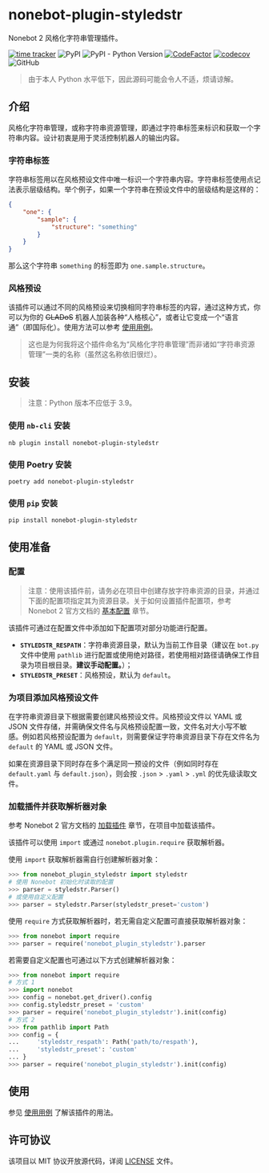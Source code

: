 # nonebot-plugin-styledstr

Nonebot 2 风格化字符串管理插件。

[![time tracker](https://wakatime.com/badge/github/jks15satoshi/nonebot_plugin_styledstr.svg)](https://wakatime.com/badge/github/jks15satoshi/nonebot_plugin_styledstr)
![PyPI](https://img.shields.io/pypi/v/nonebot-plugin-styledstr)
![PyPI - Python Version](https://img.shields.io/pypi/pyversions/nonebot-plugin-styledstr)
[![CodeFactor](https://www.codefactor.io/repository/github/jks15satoshi/nonebot_plugin_styledstr/badge)](https://www.codefactor.io/repository/github/jks15satoshi/nonebot_plugin_styledstr)
[![codecov](https://codecov.io/gh/jks15satoshi/nonebot_plugin_styledstr/branch/main/graph/badge.svg?token=8M2AHA8J3M)](https://codecov.io/gh/jks15satoshi/nonebot_plugin_styledstr)
![GitHub](https://img.shields.io/github/license/jks15satoshi/nonebot_plugin_styledstr)

> 由于本人 Python 水平低下，因此源码可能会令人不适，烦请谅解。

## 介绍

风格化字符串管理，或称字符串资源管理，即通过字符串标签来标识和获取一个字符串内容。设计初衷是用于灵活控制机器人的输出内容。

### 字符串标签

字符串标签用以在风格预设文件中唯一标识一个字符串内容。字符串标签使用点记法表示层级结构。举个例子，如果一个字符串在预设文件中的层级结构是这样的：

````json
{
    "one": {
        "sample": {
            "structure": "something"
        }
    }
}
````

那么这个字符串 `something` 的标签即为 `one.sample.structure`。

### 风格预设

该插件可以通过不同的风格预设来切换相同字符串标签的内容，通过这种方式，你可以为你的 ~~GLADoS~~ 机器人加装各种“人格核心”，或者让它变成一个“语言通”（即国际化）。使用方法可以参考 [使用用例](docs/usage.md#用例为bot增添多种不同的语言风格)。

> 这也是为何我将这个插件命名为“风格化字符串管理”而非诸如“字符串资源管理”一类的名称（虽然这名称依旧很烂）。

## 安装

> 注意：Python 版本不应低于 3.9。

### 使用 `nb-cli` 安装

````shell
nb plugin install nonebot-plugin-styledstr
````

### 使用 Poetry 安装

````shell
poetry add nonebot-plugin-styledstr
````

### 使用 `pip` 安装

````shell
pip install nonebot-plugin-styledstr
````

## 使用准备

### 配置

> 注意：使用该插件前，请务必在项目中创建存放字符串资源的目录，并通过下面的配置项指定其为资源目录。关于如何设置插件配置项，参考 Nonebot 2 官方文档的 [基本配置](https://v2.nonebot.dev/guide/basic-configuration.html) 章节。

该插件可通过在配置文件中添加如下配置项对部分功能进行配置。

- **`STYLEDSTR_RESPATH`**：字符串资源目录，默认为当前工作目录（建议在 `bot.py` 文件中使用 `pathlib` 进行配置或使用绝对路径，若使用相对路径请确保工作目录为项目根目录。**建议手动配置。**）；
- **`STYLEDSTR_PRESET`**：风格预设，默认为 `default`。

### 为项目添加风格预设文件

在字符串资源目录下根据需要创建风格预设文件。风格预设文件以 YAML 或 JSON 文件存储，并需确保文件名与风格预设配置一致，文件名对大小写不敏感。例如若风格预设配置为 `default`，则需要保证字符串资源目录下存在文件名为 `default` 的 YAML 或 JSON 文件。

如果在资源目录下同时存在多个满足同一预设的文件（例如同时存在 `default.yaml` 与 `default.json`），则会按 `.json` > `.yaml` > `.yml` 的优先级读取文件。

### 加载插件并获取解析器对象

参考 Nonebot 2 官方文档的 [加载插件](https://v2.nonebot.dev/guide/loading-a-plugin.html) 章节，在项目中加载该插件。

该插件可以使用 `import` 或通过 `nonebot.plugin.require` 获取解析器。

使用 `import` 获取解析器需自行创建解析器对象：

````python
>>> from nonebot_plugin_styledstr import styledstr
# 使用 Nonebot 初始化时读取的配置
>>> parser = styledstr.Parser()
# 或使用自定义配置
>>> parser = styledstr.Parser(styledstr_preset='custom')
````

使用 `require` 方式获取解析器时，若无需自定义配置可直接获取解析器对象：

````python
>>> from nonebot import require
>>> parser = require('nonebot_plugin_styledstr').parser
````

若需要自定义配置也可通过以下方式创建解析器对象：

````python
>>> from nonebot import require
# 方式 1
>>> import nonebot
>>> config = nonebot.get_driver().config
>>> config.styledstr_preset = 'custom'
>>> parser = require('nonebot_plugin_styledstr').init(config)
# 方式 2
>>> from pathlib import Path
>>> config = {
...     'styledstr_respath': Path('path/to/respath'),
...     'styledstr_preset': 'custom'
... }
>>> parser = require('nonebot_plugin_styledstr').init(config)
````

## 使用

参见 [使用用例](docs/usage.md) 了解该插件的用法。

## 许可协议

该项目以 MIT 协议开放源代码，详阅 [LICENSE](LICENSE) 文件。
